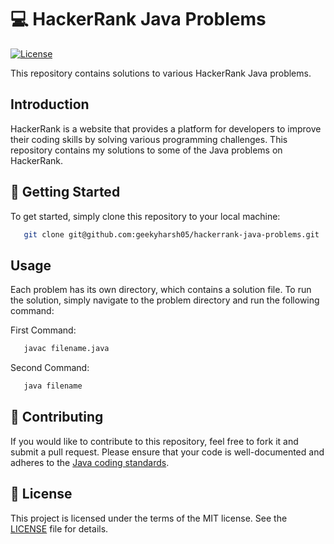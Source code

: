 # :computer: HackerRank Java Problems

[![License](https://img.shields.io/badge/License-MIT-blue.svg)](https://opensource.org/licenses/MIT)

This repository contains solutions to various HackerRank Java problems.

## Introduction

HackerRank is a website that provides a platform for developers to improve their coding skills by solving various programming challenges. This repository contains my solutions to some of the Java problems on HackerRank.

## :rocket: Getting Started

To get started, simply clone this repository to your local machine:
```bash
   git clone git@github.com:geekyharsh05/hackerrank-java-problems.git
```

## Usage

Each problem has its own directory, which contains a solution file. To run the solution, simply navigate to the problem directory and run the following command:

First Command:
```bash
   javac filename.java
```

Second Command:
```bash
   java filename
```

## :handshake: Contributing

If you would like to contribute to this repository, feel free to fork it and submit a pull request. Please ensure that your code is well-documented and adheres to the [Java coding standards](https://www.oracle.com/java/technologies/javase/codeconventions-introduction.html).

## :memo: License

This project is licensed under the terms of the MIT license. See the [LICENSE](LICENSE) file for details.